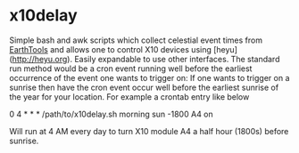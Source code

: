 x10delay
========

Simple bash and awk scripts which collect celestial event times from
[EarthTools](http://www.earthtools.org) and allows one to control X10 devices
using [heyu] (http://heyu.org). Easily expandable to use other interfaces. The
standard run method would be a cron event running well before the earliest
occurrence of the event one wants to trigger on:
If one wants to trigger on a sunrise then have the cron event occur
well before the earliest sunrise of the year for your location. For example a
crontab entry like below

0 4 * * * /path/to/x10delay.sh  morning sun -1800 A4 on

Will run at 4 AM every day to turn X10 module A4 a half hour (1800s) before
sunrise.

